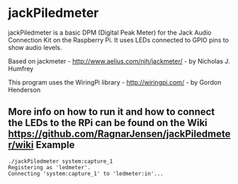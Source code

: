 # jackPiledmeter
jackPiledmeter is a basic DPM (Digital Peak Meter)
for the Jack Audio Connection Kit on the Raspberry Pi.
It uses LEDs connected to GPIO pins to show  audio levels.

Based on jackmeter - http://www.aelius.com/njh/jackmeter/ - by Nicholas J. Humfrey

This program uses the WiringPi library - http://wiringpi.com/ - by Gordon Henderson

More info on how to run it and how to connect the LEDs to the RPi can be found on the Wiki
https://github.com/RagnarJensen/jackPiledmeter/wiki
Example
-------

    ./jackPiledmeter system:capture_1
    Registering as 'ledmeter'.
    Connecting 'system:capture_1' to 'ledmeter:in'...
    


    
